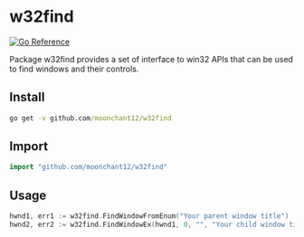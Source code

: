 # w32find
[![Go Reference](https://pkg.go.dev/badge/github.com/moonchant12/w32find)](https://pkg.go.dev/github.com/moonchant12/w32find)

Package w32find provides a set of interface to win32 APIs that can be used to find windows and their controls.

## Install
```cmd
go get -v github.com/moonchant12/w32find
```

## Import
```Go
import "github.com/moonchant12/w32find"
```

## Usage
```Go
hwnd1, err1 := w32find.FindWindowFromEnum("Your parent window title")
hwnd2, err2 := w32find.FindWindowEx(hwnd1, 0, "", "Your child window title")
```
